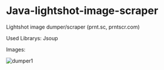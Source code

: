 # Java-lightshot-image-scraper
Lightshot image dumper/scraper (prnt.sc, prntscr.com)

Used Librarys: Jsoup

Images:

![dumper1](https://user-images.githubusercontent.com/25563847/38902307-5193d4a6-42a0-11e8-9be2-9caab3f3ebbf.png)
